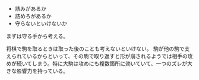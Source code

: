 - 詰みがあるか
- 詰めろがあるか
- 守らないといけないか

まずは守る手から考える。

将棋で駒を取るときは取った後のことも考えないといけない。
駒が他の駒で支えられているからといって、その駒で取り返すと形が崩されるようでは相手の攻めが続いてしまう。特に大駒は攻めにも複数箇所に効いていて、一つのズレが大きな影響力を持っている。
